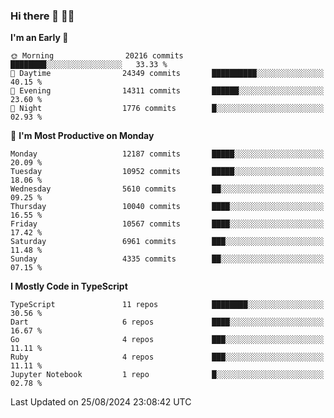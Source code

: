 ### Hi there 👋 🧑‍💻



<!--START_SECTION:waka-->
**I'm an Early 🐤** 

```text
🌞 Morning                20216 commits       ████████░░░░░░░░░░░░░░░░░   33.33 % 
🌆 Daytime                24349 commits       ██████████░░░░░░░░░░░░░░░   40.15 % 
🌃 Evening                14311 commits       ██████░░░░░░░░░░░░░░░░░░░   23.60 % 
🌙 Night                  1776 commits        █░░░░░░░░░░░░░░░░░░░░░░░░   02.93 % 
```
📅 **I'm Most Productive on Monday** 

```text
Monday                   12187 commits       █████░░░░░░░░░░░░░░░░░░░░   20.09 % 
Tuesday                  10952 commits       █████░░░░░░░░░░░░░░░░░░░░   18.06 % 
Wednesday                5610 commits        ██░░░░░░░░░░░░░░░░░░░░░░░   09.25 % 
Thursday                 10040 commits       ████░░░░░░░░░░░░░░░░░░░░░   16.55 % 
Friday                   10567 commits       ████░░░░░░░░░░░░░░░░░░░░░   17.42 % 
Saturday                 6961 commits        ███░░░░░░░░░░░░░░░░░░░░░░   11.48 % 
Sunday                   4335 commits        ██░░░░░░░░░░░░░░░░░░░░░░░   07.15 % 
```


**I Mostly Code in TypeScript** 

```text
TypeScript               11 repos            ████████░░░░░░░░░░░░░░░░░   30.56 % 
Dart                     6 repos             ████░░░░░░░░░░░░░░░░░░░░░   16.67 % 
Go                       4 repos             ███░░░░░░░░░░░░░░░░░░░░░░   11.11 % 
Ruby                     4 repos             ███░░░░░░░░░░░░░░░░░░░░░░   11.11 % 
Jupyter Notebook         1 repo              █░░░░░░░░░░░░░░░░░░░░░░░░   02.78 % 
```




 Last Updated on 25/08/2024 23:08:42 UTC
<!--END_SECTION:waka-->


